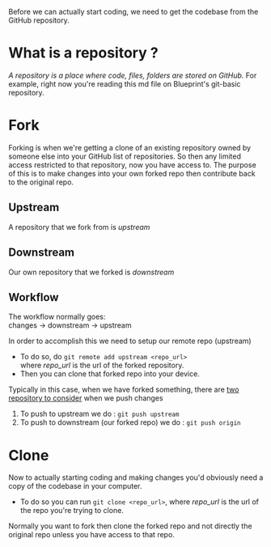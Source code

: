 Before we can actually start coding, we need to get the codebase from the GitHub repository.
# What is a repository ?
*A repository is a place where code, files, folders are stored on GitHub.* For example, right now you're reading this md file on Blueprint's git-basic repository.
# Fork
Forking is when we're getting a clone of an existing repository owned by someone else into your GitHub list of repositories. So then any limited access restricted to that repository, now you have access to. The purpose of this is to make changes into your own forked repo then contribute back to the original repo.
## Upstream
A repository that we fork from is *upstream*
## Downstream
Our own repository that we forked is *downstream*

## Workflow
The workflow normally goes:\
changes -> downstream -> upstream

In order to accomplish this we need to setup our remote repo (upstream)
- To do so, do `git remote add upstream <repo_url>`\
where *repo_url* is the url of the forked repository.
- Then you can clone that forked repo into your device.

Typically in this case, when we have forked something, there are <u>two repository to consider</u> when we push changes
1. To push to upstream we do : `git push upstream`
2. To push to downstream (our forked repo) we do : `git push origin`
# Clone
Now to actually starting coding and making changes you'd obviously need a copy of the codebase in your computer.
- To do so you can run `git clone <repo_url>`, where *repo_url* is the url of the repo you're trying to clone.

Normally you want to fork then clone the forked repo and not directly the original repo unless you have access to that repo. 
